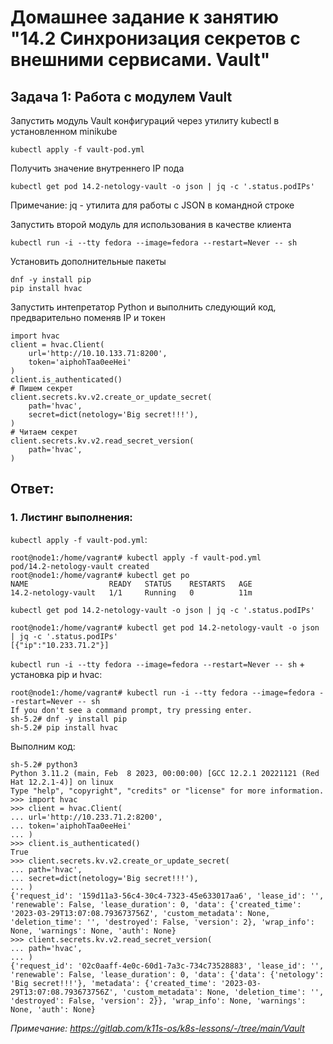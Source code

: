 # Домашнее задание к занятию "14.2 Синхронизация секретов с внешними сервисами. Vault"

## Задача 1: Работа с модулем Vault

Запустить модуль Vault конфигураций через утилиту kubectl в установленном minikube

```
kubectl apply -f vault-pod.yml
```

Получить значение внутреннего IP пода

```
kubectl get pod 14.2-netology-vault -o json | jq -c '.status.podIPs'
```

Примечание: jq - утилита для работы с JSON в командной строке

Запустить второй модуль для использования в качестве клиента

```
kubectl run -i --tty fedora --image=fedora --restart=Never -- sh
```

Установить дополнительные пакеты

```
dnf -y install pip
pip install hvac
```

Запустить интепретатор Python и выполнить следующий код, предварительно
поменяв IP и токен

```
import hvac
client = hvac.Client(
    url='http://10.10.133.71:8200',
    token='aiphohTaa0eeHei'
)
client.is_authenticated()
# Пишем секрет
client.secrets.kv.v2.create_or_update_secret(
    path='hvac',
    secret=dict(netology='Big secret!!!'),
)
# Читаем секрет
client.secrets.kv.v2.read_secret_version(
    path='hvac',
)
```

## Ответ:

### 1. Листинг выполнения:

`kubectl apply -f vault-pod.yml`:
```
root@node1:/home/vagrant# kubectl apply -f vault-pod.yml
pod/14.2-netology-vault created
root@node1:/home/vagrant# kubectl get po
NAME                  READY   STATUS    RESTARTS   AGE
14.2-netology-vault   1/1     Running   0          11m
```

`kubectl get pod 14.2-netology-vault -o json | jq -c '.status.podIPs'`
```
root@node1:/home/vagrant# kubectl get pod 14.2-netology-vault -o json | jq -c '.status.podIPs'
[{"ip":"10.233.71.2"}]
```

`kubectl run -i --tty fedora --image=fedora --restart=Never -- sh` + установка pip и hvac:
```
root@node1:/home/vagrant# kubectl run -i --tty fedora --image=fedora --restart=Never -- sh
If you don't see a command prompt, try pressing enter.
sh-5.2# dnf -y install pip
sh-5.2# pip install hvac
```
  
Выполним код:
```
sh-5.2# python3
Python 3.11.2 (main, Feb  8 2023, 00:00:00) [GCC 12.2.1 20221121 (Red Hat 12.2.1-4)] on linux
Type "help", "copyright", "credits" or "license" for more information.
>>> import hvac
>>> client = hvac.Client(
... url='http://10.233.71.2:8200',
... token='aiphohTaa0eeHei'
... )
>>> client.is_authenticated()
True
>>> client.secrets.kv.v2.create_or_update_secret(
... path='hvac',
... secret=dict(netology='Big secret!!!'),
... )
{'request_id': '159d11a3-56c4-30c4-7323-45e633017aa6', 'lease_id': '', 'renewable': False, 'lease_duration': 0, 'data': {'created_time': '2023-03-29T13:07:08.793673756Z', 'custom_metadata': None, 'deletion_time': '', 'destroyed': False, 'version': 2}, 'wrap_info': None, 'warnings': None, 'auth': None}
>>> client.secrets.kv.v2.read_secret_version(
... path='hvac',
... )
{'request_id': '02c0aaff-4e0c-60d1-7a3c-734c73528883', 'lease_id': '', 'renewable': False, 'lease_duration': 0, 'data': {'data': {'netology': 'Big secret!!!'}, 'metadata': {'created_time': '2023-03-29T13:07:08.793673756Z', 'custom_metadata': None, 'deletion_time': '', 'destroyed': False, 'version': 2}}, 'wrap_info': None, 'warnings': None, 'auth': None}
```
  
*Примечание: https://gitlab.com/k11s-os/k8s-lessons/-/tree/main/Vault*
